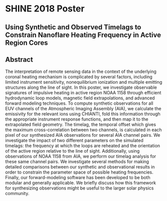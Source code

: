 # SHINE 2018 Poster

## Using Synthetic and Observed Timelags to Constrain Nanoflare Heating Frequency in Active Region Cores

## Abstract
The interpretation of remote sensing data in the context of the underlying coronal heating mechanism is complicated by several factors, including limited instrument sensitivity, nonequilibrium ionization and multiple emitting structures along the line of sight. In this poster, we investigate observable signatures of impulsive heating in active region NOAA 1158 through efficient hydrodynamic loop models, magnetic field extrapolations, and advanced forward modeling techniques. To compute synthetic observations for all EUV channels of the Atmospheric Imaging Assembly (AIA), we calculate the emissivity for the relevant ions using CHIANTI, fold this information through the appropriate instrument response functions, and then map it to the extrapolated field geometry. The timelag, the temporal offset which gives the maximum cross-correlation between two channels, is calculated in each pixel of our synthesized AIA observations for several AIA channel pairs. We investigate the impact of two different parameters on the simulated timelags: the frequency at which the loops are reheated and the orientation of the active region relative to the line of sight. Additionally, using observations of NOAA 1158 from AIA, we perform our timelag analysis for these same channel pairs. We investigate several methods for making detailed comparisons between our synthetic and observational results in order to constrain the parameter space of possible heating frequencies. Finally, our forward-modeling software has been developed to be both modular and generally applicable. We briefly discuss how this framework for synthesizing observations might be useful to the larger solar physics community.
